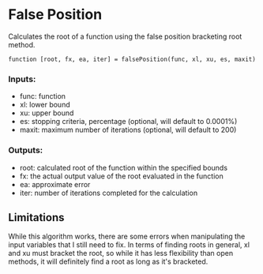 # False Position
Calculates the root of a function using the false position bracketing root method.

`function [root, fx, ea, iter] = falsePosition(func, xl, xu, es, maxit)`

### Inputs:
- func: function
- xl: lower bound
- xu: upper bound
- es: stopping criteria, percentage (optional, will default to 0.0001%)
- maxit: maximum number of iterations (optional, will default to 200)

### Outputs:
- root: calculated root of the function within the specified bounds
- fx: the actual output value of the root evaluated in the function
- ea: approximate error
- iter: number of iterations completed for the calculation

## Limitations
While this algorithm works, there are some errors when manipulating the input variables that I still need to fix. In terms of finding roots in general, xl and xu must bracket the root, so while it has less flexibility than open methods, it will definitely find a root as long as it's bracketed. 

